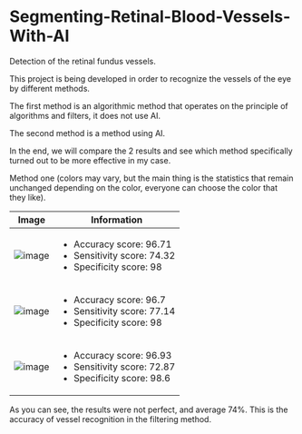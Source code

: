# Segmenting-Retinal-Blood-Vessels-With-AI
Detection of the retinal fundus vessels.

This project is being developed in order to recognize the vessels of the eye by different methods.

The first method is an algorithmic method that operates on the principle of algorithms and filters, it does not use AI.

The second method is a method using AI.

In the end, we will compare the 2 results and see which method specifically turned out to be more effective in my case.

Method one (colors may vary, but the main thing is the statistics that remain unchanged depending on the color, everyone can choose the color that they like).



| Image | Information |
| ----- | ----------- |
| ![image](https://github.com/MaksimLik/Segmenting-Retinal-Blood-Vessels-With-AI/assets/72620745/db676fb1-0d30-46dd-9cbe-434d01077ba1) | <ul><li>Accuracy score: 96.71</li><li>Sensitivity score: 74.32</li><li>Specificity score: 98</li></ul> |
| ![image](https://github.com/MaksimLik/Segmenting-Retinal-Blood-Vessels-With-AI/assets/72620745/85048983-7dd9-46aa-af81-eac02c051083) | <ul><li>Accuracy score: 96.7</li><li>Sensitivity score: 77.14</li><li>Specificity score: 98</li></ul> |
| ![image](https://github.com/MaksimLik/Segmenting-Retinal-Blood-Vessels-With-AI/assets/72620745/07fe94f2-c94e-43dd-8ee8-f76b7855133a) | <ul><li>Accuracy score: 96.93</li><li>Sensitivity score: 72.87</li><li>Specificity score: 98.6</li></ul> |


As you can see, the results were not perfect, and average 74%. This is the accuracy of vessel recognition in the filtering method.
